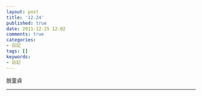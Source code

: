 ```yaml
---
layout: post
title: '12.24'
published: true
date: 2011-12-25 12:02
comments: true
categories:
- 日記
tags: []
keywords:
- 日記
---
```

脱童貞

---

